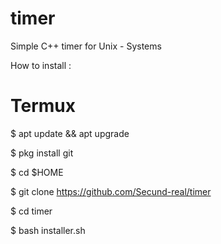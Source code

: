 # timer

Simple C++ timer for Unix - Systems 

How to install : 
# Termux 

$ apt update && apt upgrade 

$ pkg install git

$ cd $HOME 

$ git clone https://github.com/Secund-real/timer

$ cd timer

$ bash installer.sh



